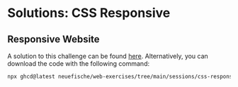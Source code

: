 # Solutions: CSS Responsive

## Responsive Website

A solution to this challenge can be found [here](https://github.com/neuefische/web-exercises/tree/main/sessions/css-responsive/responsive-website_solution). Alternatively, you can download the code with the following command:

```bash
npx ghcd@latest neuefische/web-exercises/tree/main/sessions/css-responsive/responsive-website_solution
```
